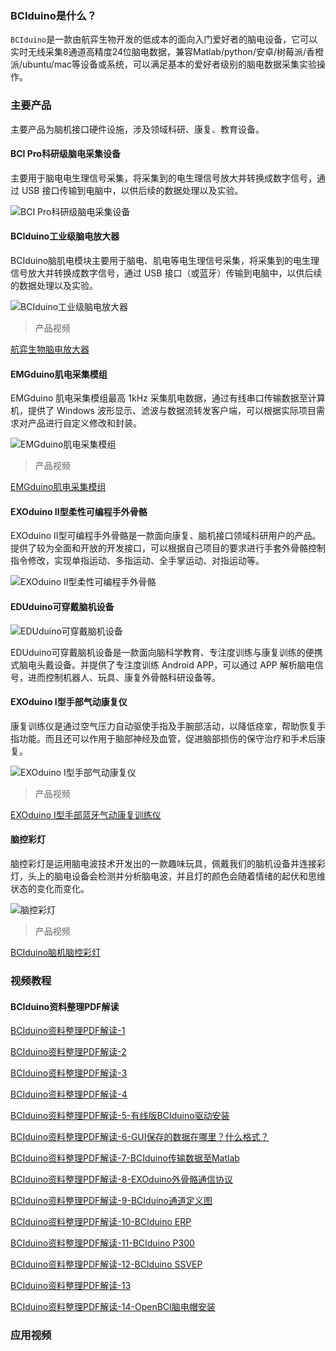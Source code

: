 ### BCIduino是什么？

`BCIduino`是一款由航弈生物开发的低成本的面向入门爱好者的脑电设备，它可以实时无线采集8通道高精度24位脑电数据，兼容Matlab/python/安卓/树莓派/香橙派/ubuntu/mac等设备或系统，可以满足基本的爱好者级别的脑电数据采集实验操作。

### 主要产品

主要产品为脑机接口硬件设施，涉及领域科研、康复、教育设备。

#### BCI Pro科研级脑电采集设备

主要用于脑电电生理信号采集，将采集到的电生理信号放大并转换成数字信号，通过 USB 接口传输到电脑中，以供后续的数据处理以及实验。

![BCI Pro科研级脑电采集设备](assets/20211214_171959_ABUIABAEGAAg76vdiwYo7Om3BzDKAziOAg_200x200.png)

#### BCIduino工业级脑电放大器

BCIduino脑肌电模块主要用于脑电、肌电等电生理信号采集，将采集到的电生理信号放大并转换成数字信号，通过 USB 接口（或蓝牙）传输到电脑中，以供后续的数据处理以及实验。

![BCIduino工业级脑电放大器](assets/20211214_171930_ABUIABAEGAAg-6zdiwYostTAsAQw8C44oB8_500x500.png)

> 产品视频

[航弈生物脑电放大器](https://www.bilibili.com/video/BV1wJ411U7qQ)

#### EMGduino肌电采集模组

EMGduino 肌电采集模组最高 1kHz 采集肌电数据，通过有线串口传输数据至计算机，提供了 Windows 波形显示、滤波与数据流转发客户端，可以根据实际项目需求对产品进行自定义修改和封装。

![EMGduino肌电采集模组](assets/20211214_171833_ABUIABAEGAAgzKbdiwYoiPbU0AQw8C44oB8_300x300.png)

> 产品视频

[EMGduino肌电采集模组](https://www.bilibili.com/video/BV1854y1S7iU)

#### EXOduino II型柔性可编程手外骨骼

EXOduino II型可编程手外骨骼是一款面向康复、脑机接口领域科研用户的产品。提供了较为全面和开放的开发接口，可以根据自己项目的要求进行手套外骨骼控制指令修改，实现单指运动、多指运动、全手掌运动、对指运动等。

![EXOduino II型柔性可编程手外骨骼](assets/20211214_171806_ABUIABACGAAg3qndiwYo2anE7gcw8C44oB8_300x300.jpg)

#### EDUduino可穿戴脑机设备

![EDUduino可穿戴脑机设备](assets/20211214_171532_ABUIABAEGAAg_bHeiwYopuKxxgIw3As40A8_200x200.png)

EDUduino可穿戴脑机设备是一款面向脑科学教育、专注度训练与康复训练的便携式脑电头戴设备。并提供了专注度训练 Android APP，可以通过 APP 解析脑电信号，进而控制机器人、玩具、康复外骨骼科研设备等。

#### EXOduino I型手部气动康复仪

康复训练仪是通过空气压力自动驱使手指及手腕部活动，以降低痉挛，帮助恢复手指功能。而且还可以作用于脑部神经及血管，促进脑部损伤的保守治疗和手术后康复。

![EXOduino I型手部气动康复仪](assets/20211214_170645_ABUIABAEGAAg6LLdiwYosKeIhwIwnQk4nQk_300x300.png)

> 产品视频

[EXOduino I型手部蓝牙气动康复训练仪](https://www.bilibili.com/video/BV1W44y187GT)

#### 脑控彩灯

脑控彩灯是运用脑电波技术开发出的一款趣味玩具，佩戴我们的脑机设备并连接彩灯，头上的脑电设备会检测并分析脑电波，并且灯的颜色会随着情绪的起伏和思维状态的变化而变化。

![脑控彩灯](assets/20211214_170029_ABUIABAEGAAgt7PdiwYoyIvsygQw8C44oB8_400x400.png)

> 产品视频

[BCIduino脑机脑控彩灯](https://www.bilibili.com/video/BV1744y1C7dC)

### 视频教程

#### BCIduino资料整理PDF解读

[BCIduino资料整理PDF解读-1](https://www.bilibili.com/video/BV1Wp4y1r7qN)

[BCIduino资料整理PDF解读-2](https://www.bilibili.com/video/BV1sZ4y1G7Ua)

[BCIduino资料整理PDF解读-3](https://www.bilibili.com/video/BV15a4y1W7a3)

[BCIduino资料整理PDF解读-4](https://www.bilibili.com/video/BV1Jy4y1q7GD)

[BCIduino资料整理PDF解读-5-有线版BCIduino驱动安装](https://www.bilibili.com/video/BV1aZ4y1G7CU)

[BCIduino资料整理PDF解读-6-GUI保存的数据在哪里？什么格式？](https://www.bilibili.com/video/BV1ot4y1a7vj)

[BCIduino资料整理PDF解读-7-BCIduino传输数据至Matlab](https://www.bilibili.com/video/BV1Xz4y1k7bt)

[BCIduino资料整理PDF解读-8-EXOduino外骨骼通信协议](https://www.bilibili.com/video/BV1Uv411t7oT)

[BCIduino资料整理PDF解读-9-BCIduino通道定义图](https://www.bilibili.com/video/BV1gy4y1q7Qn)

[BCIduino资料整理PDF解读-10-BCIduino ERP](https://www.bilibili.com/video/BV18a4y1W7H5)

[BCIduino资料整理PDF解读-11-BCIduino P300](https://www.bilibili.com/video/BV1vz4y1k7kH)

[BCIduino资料整理PDF解读-12-BCIduino SSVEP](https://www.bilibili.com/video/BV1oT4y1T7rM)

[BCIduino资料整理PDF解读-13](https://www.bilibili.com/video/BV1UD4y1X7xx)

[BCIduino资料整理PDF解读-14-OpenBCI脑电帽安装](https://www.bilibili.com/video/BV18y4y167ZM)



### 应用视频

